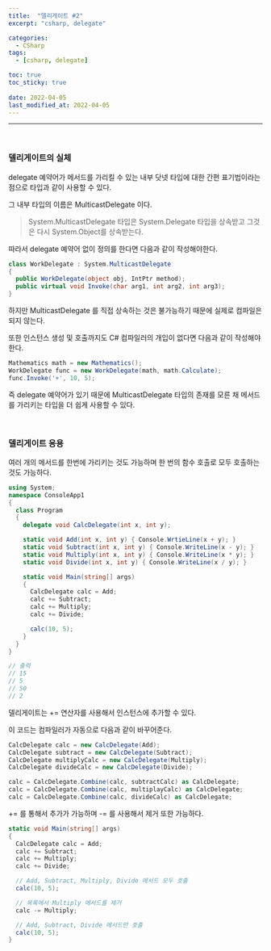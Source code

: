 ```yaml
---
title:  "델리게이트 #2"
excerpt: "csharp, delegate"

categories:
  - CSharp
tags:
  - [csharp, delegate]

toc: true
toc_sticky: true
 
date: 2022-04-05 
last_modified_at: 2022-04-05
---
```


***

<br>

### 델리게이트의 실체

delegate 예약어가 메서드를 가리킬 수 있는 내부 닷넷 타입에 대한 간편 표기법이라는 점으로 타입과 같이 사용할 수 있다.

그 내부 타입의 이름은 MulticastDelegate 이다.

>System.MulticastDelegate 타입은 System.Delegate 타입을 상속받고 그것은 다시 System.Object를 상속받는다.

따라서 delegate 예약어 없이 정의를 한다면 다음과 같이 작성해야한다.

```cs
class WorkDelegate : System.MulticastDelegate
{
  public WorkDelegate(object obj, IntPtr method);
  public virtual void Invoke(char arg1, int arg2, int arg3);
}
```

하지만 MulticastDelegate 를 직접 상속하는 것은 불가능하기 때문에 실제로 컴파일은 되지 않는다.

또한 인스턴스 생성 및 호출까지도 C# 컴파일러의 개입이 없다면 다음과 같이 작성해야한다.

```cs
Mathematics math = new Mathematics();
WorkDelegate func = new WorkDelegate(math, math.Calculate);
func.Invoke('+', 10, 5);
```

즉 delegate 예약어가 있기 때문에 MulticastDelegate 타입의 존재를 모른 채 메서드를 가리키는 타입을 더 쉽게 사용할 수 있다.

<br>

### 델리게이트 응용

여러 개의 메서드를 한번에 가리키는 것도 가능하며 한 번의 함수 호출로 모두 호출하는것도 가능하다.

```cs
using System;
namespace ConsoleApp1
{
  class Program
  {
    delegate void CalcDelegate(int x, int y);

    static void Add(int x, int y) { Console.WrtieLine(x + y); }
    static void Subtract(int x, int y) { Console.WriteLine(x - y); }
    static void Multiply(int x, int y) { Console.WriteLine(x * y); }
    static void Divide(int x, int y) { Console.WriteLine(x / y); }

    static void Main(string[] args)
    {
      CalcDelegate calc = Add;
      calc += Subtract;
      calc += Multiply;
      calc += Divide;

      calc(10, 5);
    }
  }
}

// 출력
// 15
// 5
// 50
// 2
```

델리게이트는 += 연산자를 사용해서 인스턴스에 추가할 수 있다.

이 코드는 컴파일러가 자동으로 다음과 같이 바꾸어준다.

```cs
CalcDelegate calc = new CalcDelegate(Add);
CalcDelegate subtract = new CalcDelegate(Subtract);
CalcDelegate multiplyCalc = new CalcDelegate(Multiply);
CalcDelegate divideCalc = new CalcDelegate(Divide);

calc = CalcDelegate.Combine(calc, subtractCalc) as CalcDelegate;
calc = CalcDelegate.Combine(calc, multiplayCalc) as CalcDelegate;
calc = CalcDelegate.Combine(calc, divideCalc) as CalcDelegate;
```

+= 를 통해서 추가가 가능하며 -= 를 사용해서 제거 또한 가능하다.

```cs
static void Main(string[] args)
{
  CalcDelegate calc = Add;
  calc += Subtract;
  calc += Multiply;
  calc += Divide;

  // Add, Subtract, Multiply, Divide 메서드 모두 호출
  calc(10, 5);

  // 목록에서 Multiply 메서드를 제거
  calc -= Multiply;

  // Add, Subtract, Divide 메서드만 호출
  calc(10, 5);
}
```

<br>